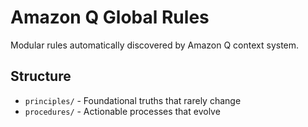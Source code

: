 # Amazon Q Global Rules

Modular rules automatically discovered by Amazon Q context system.

## Structure
- `principles/` - Foundational truths that rarely change
- `procedures/` - Actionable processes that evolve
